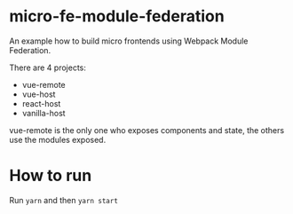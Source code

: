 # micro-fe-module-federation

An example how to build micro frontends using Webpack Module Federation.

There are 4 projects:

- vue-remote
- vue-host
- react-host
- vanilla-host

vue-remote is the only one who exposes components and state, the others use the modules exposed.

# How to run

Run `yarn` and then `yarn start`
